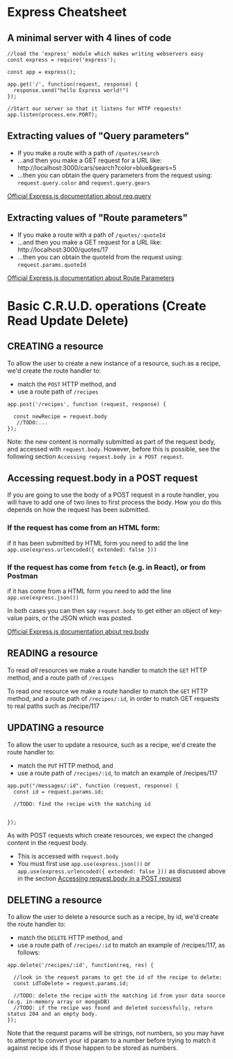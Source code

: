 # Express Cheatsheet

## A minimal server with 4 lines of code

```
//load the 'express' module which makes writing webservers easy
const express = require('express');

const app = express();

app.get('/', function(request, response) {
  response.send("hello Express world!")
});

//Start our server so that it listens for HTTP requests!
app.listen(process.env.PORT);
```

## Extracting values of "Query parameters"

* If you make a route with a path of `/quotes/search`
* ...and then you make a GET request for a URL like: http://localhost:3000/cars/search?color=blue&gears=5
* ...then you can obtain the query parameters from the request using: `request.query.color` and `request.query.gears`

[Official Express.js documentation about req.query](https://expressjs.com/en/api.html#req.query)

## Extracting values of "Route parameters"

* If you make a route with a path of `/quotes/:quoteId`
* ...and then you make a GET request for a URL like: http://localhost:3000/quotes/17
* ...then you can obtain the quoteId from the request using: `request.params.quoteId`

[Official Express.js documentation about Route Parameters](https://expressjs.com/en/guide/routing.html#route-parameters)


# Basic C.R.U.D. operations (Create Read Update Delete)

## CREATING a resource

To allow the user to create a new instance of a resource, such as a recipe, we'd create the route handler to:

* match the `POST` HTTP method, and 
* use a route path of `/recipes`

```
app.post('/recipes', function (request, response) {

  const newRecipe = request.body
   //TODO:...
});
```

Note: the new content is normally submitted as part of the request body, and accessed with `request.body`.
However, before this is possible, see the following section `Accessing request.body in a POST request`.

## Accessing request.body in a POST request
If you are going to use the body of a POST request in a route handler, you will have to add one of two lines to first process the body.  How you do this depends on how the request has been submitted.  

### If the request has come from an HTML form:

if it has been submitted by HTML form you need to add the line
```app.use(express.urlencoded({ extended: false }))```

### If the request has come from `fetch` (e.g. in React), or from Postman

if it has come from a HTML form you need to add the line
```app.use(express.json())```

In both cases you can then say `request.body` to get either an object of key-value pairs, or the JSON which was posted.

[Official Express.js documentation about req.body](https://expressjs.com/en/api.html#req.body)

## READING a resource

To read *all* resources we make a route handler to match the `GET` HTTP method, and a route path of `/recipes`

To read *one* resource we make a route handler to match the `GET` HTTP method, and a route path of `/recipes/:id`, in order to match GET requests to real paths such as /recipe/117

## UPDATING a resource

To allow the user to update a resource, such as a recipe, we'd create the route handler to:

* match the `PUT` HTTP method, and 
* use a route path of `/recipes/:id`, to match an example of /recipes/117

```
app.put("/messages/:id", function (request, response) {
  const id = request.params.id;
  
  //TODO: find the recipe with the matching id
  

});
```

As with POST requests which create resources, we expect the changed content in the request body.
* This is accessed with `request.body`
* You must first use `app.use(express.json())` or `app.use(express.urlencoded({ extended: false }))` as discussed above in the section [Accessing request.body in a POST request]("#Accessing+request.body+in+a+POST+request)



## DELETING a resource

To allow the user to delete a resource such as a recipe, by id, we'd create the route handler to:

* match the `DELETE` HTTP method, and 
* use a route path of `/recipes/:id` to match an example of /recipes/117, as follows:

```
app.delete('/recipes/:id', function(req, res) {
  
  //look in the request params to get the id of the recipe to delete:
  const idToDelete = request.params.id;
  
  //TODO: delete the recipe with the matching id from your data source (e.g. in-memory array or mongoDB)
  //TODO: if the recipe was found and deleted successfully, return status 204 and an empty body.
});
```

Note that the request params will be strings, not numbers, so you may have to attempt to convert your id param to a number before trying to match it against recipe ids if those happen to be stored as numbers.

